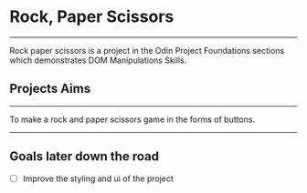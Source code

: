 # Rock, Paper Scissors
---
Rock paper scissors is a project in the Odin Project Foundations sections which demonstrates DOM Manipulations Skills.


## Projects Aims
---
To make a rock and paper scissors game in the forms of buttons.


---
## Goals later down the road

- [ ] Improve the styling and ui of the project
  


